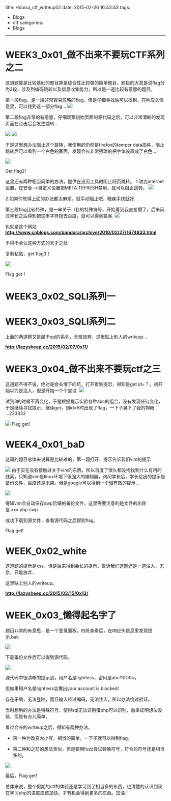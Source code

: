 title: Hduisa_ctf_writeup02
date: 2015-02-26 16:43:43
tags:
- Blogs
- ctf
categories:
- Blogs
---
# WEEK3_0x01_做不出来不要玩CTF系列之二 #

<!--more-->
这道题算是比较基础的题目算是综合性比较强的简单题目，题目的大意是说flag分为3段，涉及到编码跳转以及信息收集能力，所以是一道比较有意思的题目。

第一段flag，是一段非常容易忽略的flag，但是仔细寻找后可以找到，在响应头信息里，可以找到这一部分flag...
![](/img/hduisa_ctf_writeup2/1.jpeg)

第二段flag非常的有意思，仔细观察初始页面的源代码之后，可以非常清晰的发现页面在点击后会发生跳转...

![](/img/hduisa_ctf_writeup2/2.jpeg)
![](/img/hduisa_ctf_writeup2/3.jpeg)


于是这里想办法阻止这个跳转，我使用的仍然是firefox的temper data插件，阻止跳转后可以看到一个白色的画面，发现会长非常猥琐的把字体设置成了白色...

![](/img/hduisa_ctf_writeup2/4.jpeg)

Get flag2!

这里还有两种相当简单的办法，提供在没用工具时阻止网页跳转。
1.改变internet设置，在安全-->自定义设置把META TEFRESH禁用，就可以阻止跳转。
![](/img/hduisa_ctf_writeup2/5.png)

2.如果你觉得上面的办法都太麻烦，就手动阻止吧，眼疾手快就好.

第三段flag比较特殊，是一串关于（【{的特殊符号，开始看到我直接懵了，后来问过学长之后得知把这串字符拖去百度，就可以得到答案.
![](/img/hduisa_ctf_writeup2/6.png)

也就是这个网站**http://www.cnblogs.com/pandora/archive/2010/02/27/1674833.html**

不得不承认这种方式的天才之处

复制粘贴，get flag3！

![](/img/hduisa_ctf_writeup2/7.png)

Flag get！

# WEEK3_0x02_SQLI系列一 #

# WEEK3_0x03_SQLI系列二 #

上面的两道题又是属于sql的系列，无奈放弃，这里贴上别人的writeup...

**http://lazysheep.cc/2015/02/07/0x11/**

# WEEK3_0x04_做不出来不要玩ctf之三 #

这道题不得不说，绝对是会长埋下的坑，打开看到提示，得知是get id=？，初开始以为是注入，但是开始一个个尝试.
![](/img/hduisa_ctf_writeup2/8.png)

试到3的时候不再变化，于是根据提示实验各种abc的组合，没有发现任何变化，于是继续寻找提示，继续get，到id=6时出现了flag，一下子晃下了我的狗眼 ...233333

![](/img/hduisa_ctf_writeup2/9.png)
Flag get!


# WEEK4_0x01_baD #

这周的题目总体来说算是比较难的，第一题打开，提示告诉我们vim的提示

![](/img/hduisa_ctf_writeup2/10.png)
由于实在没有接触过关于vim的东西，所以百度了很久都没找找到什么有用的线索，只知道vim是linux环境下很强大的编辑器，询问学长后，学长给出的提示是备份文件，百度还是未果，但是google可以得到一个很有效的提示...

![](/img/hduisa_ctf_writeup2/11.png)

得知vim会自动保存swp后缀的备份文件，这里需要注意的是文件的名称是.xxx.php.swp

成功下载到源文件，查看源代码之后得到flag。

Flag get!

# WEEK_0x02_white #

这道题的提示是xss，但是后来得到会长的提示，告诉我们这题还是一道注入，无奈，只能放弃..

这里贴上别人的writeup。

**http://lazysheep.cc/2015/02/15/0x13/**

# WEEK_0x03_懒得起名字了 #

题目非常的有意思，是一个登录面板，四处查看后，在响应头信息里发现提示.bak

![](/img/hduisa_ctf_writeup2/12.png) 

下载备份文件后可以得到源代码。

![](/img/hduisa_ctf_writeup2/13.png)


源代码中很清晰的提示到，用户名是lightless，密码是abc!10O0o，

但如果用户名是lightless会爆出your account is blocked!

存在矛盾，无法登陆，而且输入经过编码，无法注入，所以办法绕过验证。

当时想到的办法是特殊符号，使得sql无法识别蛋php可以识别，后来证明想法没错，但是有点儿简单。

看过会长的writeup之后，得知有两种办法，

- 第一种为改变大小写，相当的简单，一下子就可以得到flag。

- 第二种和之前的想法类似，但是要用fuzz尝试特殊符号，符合的符号还是相当多的。

![](/img/hduisa_ctf_writeup2/14.png)


最后，Flag get!

 

总体来说，整个假期的ctf的体验还是学习到了相当多的东西，也清楚的认识到现在学习php的进度应该加快，才有机会得到更多的东西。加油！
